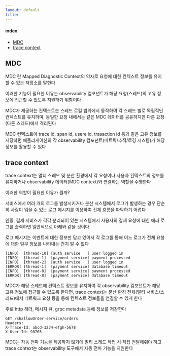 ```yaml
---
layout: default
title:
---
```


#### index
- [MDC](#mdc)
- [trace context](#trace-context)


## MDC

MDC 란 Mapped Diagnostic Context의 약자로 요청에 대한 컨텍스트 정보를 유지할 수 있는 저장소를 말한다

이러한 기능이 필요한 이유는 observability 컴포넌트가 해당 요청(스레드)의 고유 정보에 접근할 수 있도록 지원하기 위함이다 

MDC가 제공하는 컨텍스트는 스레드 로컬 범위에서 동작하여 각 스레드 별로 독립적인 컨텍스트를 유지하며, 동일한 요청 내에서는 같은 MDC 데이터를 공유하지만 다른 요청(다른 스레드)에서 격리된다

MDC 컨텍스트에 trace id, span id, usere id, trasaction id 등과 같은 고유 정보를 저장하면 애플리케이션의 각 observability 컴포넌트(메트릭/추적/로깅 시스템)가 해당 정보를 활용할 수 있다


## trace context

trace context는 멀티 스레드 및 분산 환경에서 각 요청이나 사용자 컨텍스트의 정보를 유지하거나 observability 데이터(MDC context)와 연결하는 역할을 수행한다

이러한 역할이 필요한 이유가 뭘까?

서비스에서 여러 개의 로그를 발생시키거나 분산 시스템에서 로그가 발생하는 경우 단순히 사람이 읽을 수 있는 로그 메시지를 이용하여 전체 흐름을 파악하기 어렵다

인증, 결제 서비스가 각각 분리되어 있는 시스템에서 사용자의 결제 요청에 대한 에러 로그를 출력하면 일반적으로 아래와 같을 것이다

로그 메시지는 이벤트에 대한 정보만 담고 있어서 각 로그를 통해 어느 로그가 전체 요청에 대한 일부 정보를 나타내는 건지 알 수 없다

```text
[INFO]  [thread-10] [auth service   ] user logged in
[INFO]  [thread-1]  [payment service] payment processed
[INFO]  [thread-2]  [auth service   ] user logged in
[ERROR] [thread-1]  [payment service] database timeout 
[INFO]  [thread-8]  [payment service] payment processed
[ERROR] [thread-8]  [payment service] database timeout 
```

MDC가 해당 스레드에 컨텍스트 정보를 유지하여 각 observability 컴포넌트가 해당 고유 정보에 접근할 수 있도록 한다면, trace context는 분산 환경 전체(멀티 서비스/스레드)에서 네트워크 요청 등을 통해 컨텍스트 정보들을 연결할 수 있게 한다

주로 http 헤더, 메시지 큐, grpc metadata 등에 정보를 저장한다

```text
GET /shallowOrder-service/orders
Headers:
X-Trace-Id: abcd-1234-efgh-5678
X-User-Id: 98765
```

MDC는 자동 전파 기능을 제공하지 않기에 멀티 스레드 작업 시 직접 전달해줘야 하고 trace context는 observability 도구에서 자동 전파 기능을 지원한다 







